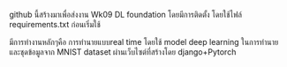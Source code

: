 github นี้สร้างมาเพื่อส่งงาน Wk09 DL foundation 
โดยมีการติดตั้ง โดยใช้ไฟล์ requirements.txt ก่อนเริ่มใช้

มีการทำงานหลักๆคือ การทำนายแบบreal time โดยใช้ model deep learning ในการทำนาย และชุดข้อมูลจาก MNIST dataset ผ่านเว็บไซต์ที่สร้างโดย django+Pytorch 
